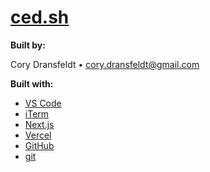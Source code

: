 # [ced.sh](https://ced.sh)

**Built by:**

Cory Dransfeldt • [cory.dransfeldt@gmail.com](mailto:cory.dransfeldt@gmail.com)

**Built with:**

- [VS Code](https://code.visualstudio.com)
- [iTerm](https://iterm2.com)
- [Next.js](https://nextjs.org)
- [Vercel](https://vercel.com)
- [GitHub](https://github.com)
- [git](https://git-scm.com)
